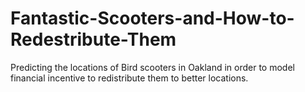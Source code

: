 # Fantastic-Scooters-and-How-to-Redestribute-Them
Predicting the locations of Bird scooters in Oakland in order to model financial incentive to redistribute them to better locations.
